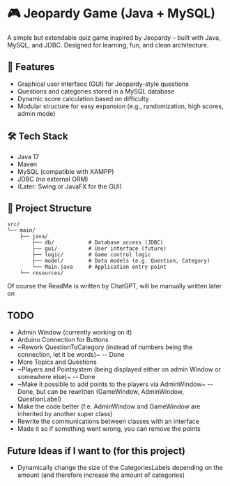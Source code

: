 # 🎮 Jeopardy Game (Java + MySQL)

A simple but extendable quiz game inspired by Jeopardy – built with Java, MySQL, and JDBC. Designed for learning, fun, and clean architecture.

## 🚀 Features

- Graphical user interface (GUI) for Jeopardy-style questions
- Questions and categories stored in a MySQL database
- Dynamic score calculation based on difficulty
- Modular structure for easy expansion (e.g., randomization, high scores, admin mode)

## 🛠️ Tech Stack

- Java 17
- Maven
- MySQL (compatible with XAMPP)
- JDBC (no external ORM)
- (Later: Swing or JavaFX for the GUI)

## 📁 Project Structure

```text
src/
└── main/
    ├── java/
        ├── db/           # Database access (JDBC)
        ├── gui/          # User interface (future)
        ├── logic/        # Game control logic
        ├── model/        # Data models (e.g. Question, Category)
        └── Main.java     # Application entry point
    └── resources/

```
Of course the ReadMe is written by ChatGPT, will be manually written later on



## TODO

- Admin Window (currently working on it)
- Arduino Connection for Buttons
- ~Rework QuestionToCategory (instead of numbers being the connection, let it be words)~ -- Done
- More Topics and Questions
- ~Players and Pointsystem (being displayed either on admin Window or somewhere else)~ -- Done
- ~Make it possible to add points to the players via AdminWindow~ -- Done, but can be rewritten (GameWindow, AdminWindow, QuestionLabel)
- Make the code better (f.e. AdminWindow and GameWindow are inherited by another super class)
- Rewrite the communications between classes with an interface
- Made it so if something went wrong, you can remove the points


## Future Ideas if I want to (for this project)

- Dynamically change the size of the CategoriesLabels depending on the amount (and therefore increase the amount of categories)
